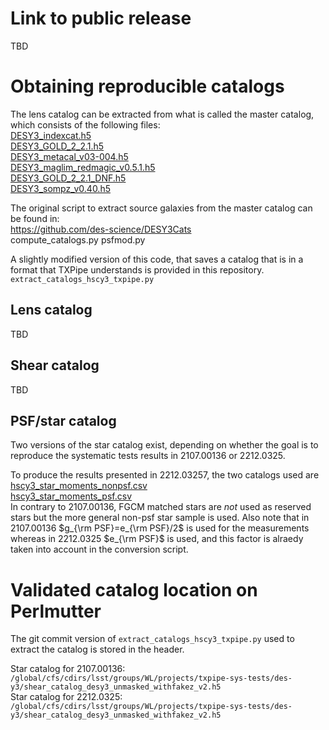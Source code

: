 # Link to public release
  TBD
  
# 

# Obtaining reproducible catalogs
The lens catalog can be extracted from what is called the master catalog, which consists of the following files:<BR>
[DESY3_indexcat.h5](http://desdr-server.ncsa.illinois.edu/despublic/y3a2_files/y3kp_cats/DESY3_indexcat.h5) <BR>
[DESY3_GOLD_2_2.1.h5](http://desdr-server.ncsa.illinois.edu/despublic/y3a2_files/y3kp_cats/DESY3_GOLD_2_2.1.h5)<BR>
[DESY3_metacal_v03-004.h5](http://desdr-server.ncsa.illinois.edu/despublic/y3a2_files/y3kp_cats/DESY3_metacal_v03-004.h5)<BR>
[DESY3_maglim_redmagic_v0.5.1.h5](http://desdr-server.ncsa.illinois.edu/despublic/y3a2_files/y3kp_cats/DESY3_maglim_redmagic_v0.5.1.h5)<BR>
[DESY3_GOLD_2_2.1_DNF.h5](http://desdr-server.ncsa.illinois.edu/despublic/y3a2_files/y3kp_cats/DESY3_GOLD_2_2.1_DNF.h5)<BR>
[DESY3_sompz_v0.40.h5](http://desdr-server.ncsa.illinois.edu/despublic/y3a2_files/y3kp_cats/DESY3_sompz_v0.40.h5)<BR>

The original script to extract source galaxies from the master catalog can be found in:<BR>
https://github.com/des-science/DESY3Cats <BR>
compute_catalogs.py
psfmod.py

A slightly modified version of this code, that saves a catalog that is in a format that TXPipe understands is provided in this repository.
   ```extract_catalogs_hscy3_txpipe.py```

## Lens catalog
TBD<BR>

## Shear catalog
TBD<BR>

## PSF/star catalog
Two versions of the star catalog exist, depending on whether the goal is
to reproduce the systematic tests results in 2107.00136 or 2212.0325.

To produce the results presented in 2212.03257, the two catalogs used are 
[hscy3_star_moments_nonpsf.csv](https://hsc-release.mtk.nao.ac.jp/doc/index.php/wly3/)<BR>
[hscy3_star_moments_psf.csv](https://hsc-release.mtk.nao.ac.jp/doc/index.php/wly3/)<BR>
In contrary to 2107.00136, FGCM matched stars are *not* used as reserved stars but the more general non-psf star sample is used. Also note that in 2107.00136 $g_{\rm PSF}=e_{\rm PSF}/2$ is used for the measurements whereas in 2212.0325 $e_{\rm PSF}$ is used, and this factor is alraedy taken into account in the conversion script.

# Validated catalog location on Perlmutter
The git commit version of ```extract_catalogs_hscy3_txpipe.py``` used to extract the catalog is stored in the header.

Star catalog for 2107.00136:  `/global/cfs/cdirs/lsst/groups/WL/projects/txpipe-sys-tests/des-y3/shear_catalog_desy3_unmasked_withfakez_v2.h5` <BR>
Star catalog for 2212.0325:  `/global/cfs/cdirs/lsst/groups/WL/projects/txpipe-sys-tests/des-y3/shear_catalog_desy3_unmasked_withfakez_v2.h5` <BR>

